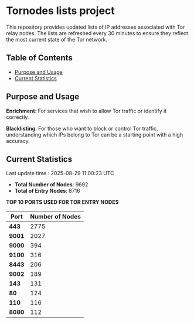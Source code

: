 # Tornodes lists project

This repository provides updated lists of IP addresses associated with Tor relay nodes. The lists are refreshed every 30 minutes to ensure they reflect the most current state of the Tor network.

## Table of Contents

- [Purpose and Usage](#purpose-and-usage)
- [Current Statistics](#current-statistics)


## Purpose and Usage

**Enrichment**: For services that wish to allow Tor traffic or identify it correctly.

**Blacklisting**: For those who want to block or control Tor traffic, understanding which IPs belong to Tor can be a starting point with a high accuracy.

## Current Statistics

Last update time : 2025-08-29 11:00:23 UTC

- **Total Number of Nodes**: 9692
- **Total of Entry Nodes**: 8716

**TOP 10 PORTS USED FOR TOR ENTRY NODES**

| **Port** | **Number of Nodes** |
|------|-----------------|
| **443**   | 2775  |
| **9001**   | 2027  |
| **9000**   | 394  |
| **9100**   | 316  |
| **8443**   | 206  |
| **9002**   | 189  |
| **143**   | 131  |
| **80**   | 124  |
| **110**   | 116  |
| **8080**   | 112  |

